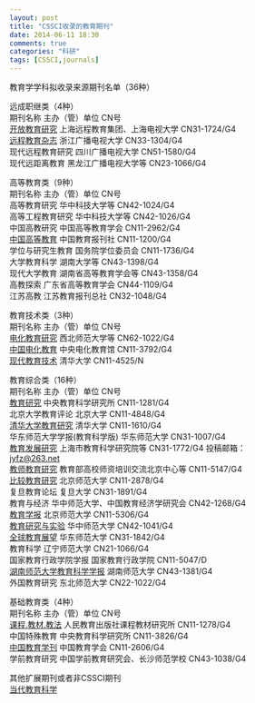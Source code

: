 ```yaml
---
layout: post
title: "CSSCI收录的教育期刊"
date: 2014-06-11 18:30
comments: true
categories: "科研"
tags: [CSSCI,journals]
---
```


教育学学科拟收录来源期刊名单（36种）

远成职继类（4种）  
期刊名称	主办（管）单位	CN号  
[开放教育研究](http://www.kfjyyj.cn/)	上海远程教育集团、上海电视大学	CN31-1724/G4  
[远程教育杂志](http://dej.zjtvu.edu.cn/)	浙江广播电视大学	CN33-1304/G4  
现代远程教育研究	四川广播电视大学	CN51-1580/G4  
现代远距离教育	黑龙江广播电视大学等	CN23-1066/G4  

高等教育类（9种）  
期刊名称	主办（管）单位	CN号  
高等教育研究	华中科技大学等	CN42-1024/G4  
高等工程教育研究	华中科技大学等	CN42-1026/G4  
中国高教研究	中国高等教育学会	CN11-2962/G4  
[中国高等教育](http://www.jyb.cn/zggdjy/tgxz/201507/t20150703_628657.html)	中国教育报刊社	CN11-1200/G4  
学位与研究生教育	国务院学位委员会	CN11-1736/G4  
大学教育科学	湖南大学等	CN43-1398/G4  
现代大学教育	湖南省高等教育学会等	CN43-1358/G4  
高教探索	广东省高等教育学会	CN44-1109/G4  
江苏高教	江苏教育报刊总社	CN32-1048/G4  

教育技术类（3种）  
期刊名称	主办（管）单位	CN号  
[电化教育研究](http://210.26.111.59/Login/AuthLogin.do)	西北师范大学等	CN62-1022/G4  
[中国电化教育](http://www.webcet.cn/)	中央电化教育馆	CN11-3792/G4  
[现代教育技术](http://xjjs.cbpt.cnki.net/)	清华大学	CN11-4525/N  

教育综合类（16种）   
期刊名称	主办（管）单位	CN号  
[教育研究](http://www.nies.net.cn/jyyj/)	中央教育科学研究所	CN11-1281/G4  
北京大学教育评论	北京大学	CN11-4848/G4  
[清华大学教育研究](http://www.qhdxjyyj.cn/)	清华大学	CN11-1610/G4  
华东师范大学学报(教育科学版)	华东师范大学	CN31-1007/G4  
[教育发展研究](http://www.jyfzyjzz.cn/html/list-13-1.html)	上海市教育科学研究院等	CN31-1772/G4  投稿邮箱：jyfz@263.net    
[教师教育研究](http://www.jsjyyj.cn)	教育部高校师资培训交流北京中心等	CN11-5147/G4  
[比较教育研究](http://www.bjjy.chinajournal.net.cn)	北京师范大学	CN11-2878/G4  
复旦教育论坛	复旦大学	CN31-1891/G4  
教育与经济	华中师范大学、中国教育经济学研究会	CN42-1268/G4  
[教育学报](http://xkjy.chinajournal.net.cn/EditorEN/index.aspx?t=1)	北京师范大学	CN11-5306/G4  
[教育研究与实验](http://www.jyyjysy.cn)	华中师范大学	CN42-1041/G4  
[全球教育展望](http://wgjn.cbpt.cnki.net/EditorEN/Desktop/Desktop.aspx)	华东师范大学	CN31-1842/G4  
教育科学	辽宁师范大学	CN21-1066/G4  
国家教育行政学院学报	国家教育行政学院	CN11-5047/D  
[湖南师范大学教育科学学报](http://fljy.cbpt.cnki.net)	湖南师范大学	CN43-1381/G4  
外国教育研究	东北师范大学	CN22-1022/G4  

基础教育类（4种）  
期刊名称	主办（管）单位	CN号  
[课程.教材.教法](http://bkstg.pep.com.cn)	人民教育出版社课程教材研究所	CN11-1278/G4  
中国特殊教育	中央教育科学研究所	CN11-3826/G4  
[中国教育学刊](http://www.jcse.com.cn/)	中国教育学会	CN11-2606/G4  
学前教育研究	中国学前教育研究会、长沙师范学校	CN43-1038/G4  

其他扩展期刊或者非CSSCI期刊  
[当代教育科学](http://www.zgcrjy.com/)
